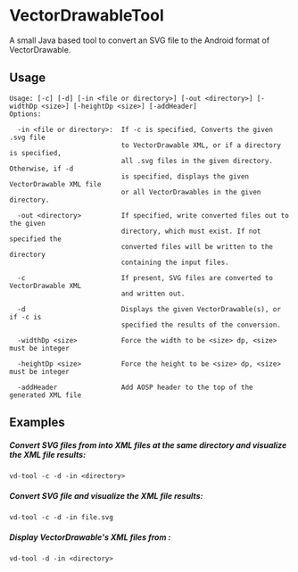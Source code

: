 # VectorDrawableTool

A small Java based tool to convert an SVG file to the Android format of VectorDrawable.

## Usage

```
Usage: [-c] [-d] [-in <file or directory>] [-out <directory>] [-widthDp <size>] [-heightDp <size>] [-addHeader]
Options:

  -in <file or directory>:  If -c is specified, Converts the given .svg file
                            to VectorDrawable XML, or if a directory is specified,
                            all .svg files in the given directory. Otherwise, if -d
                            is specified, displays the given VectorDrawable XML file
                            or all VectorDrawables in the given directory.
                            
  -out <directory>          If specified, write converted files out to the given
                            directory, which must exist. If not specified the
                            converted files will be written to the directory
                            containing the input files.
                            
  -c                        If present, SVG files are converted to VectorDrawable XML
                            and written out.
                            
  -d                        Displays the given VectorDrawable(s), or if -c is
                            specified the results of the conversion.
                            
  -widthDp <size>           Force the width to be <size> dp, <size> must be integer
  
  -heightDp <size>          Force the height to be <size> dp, <size> must be integer
  
  -addHeader                Add AOSP header to the top of the generated XML file
```

## Examples

##### Convert SVG files from <directory> into XML files at the same directory and visualize the XML file results:
```
vd-tool -c -d -in <directory>
```

##### Convert SVG file and visualize the XML file results:
```
vd-tool -c -d -in file.svg
```

##### Display VectorDrawable's XML files from <directory>:
```
vd-tool -d -in <directory>
```